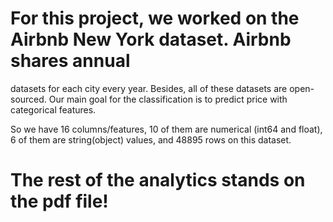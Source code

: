 # For this project, we worked on the Airbnb New York dataset. Airbnb shares annual
datasets for each city every year. Besides, all of these datasets are open-sourced. Our
main goal for the classification is to predict price with categorical features.


So we have 16 columns/features, 10 of them are numerical (int64 and float), 6 of them
are string(object) values, and 48895 rows on this dataset.


# The rest of the analytics stands on the pdf file!
